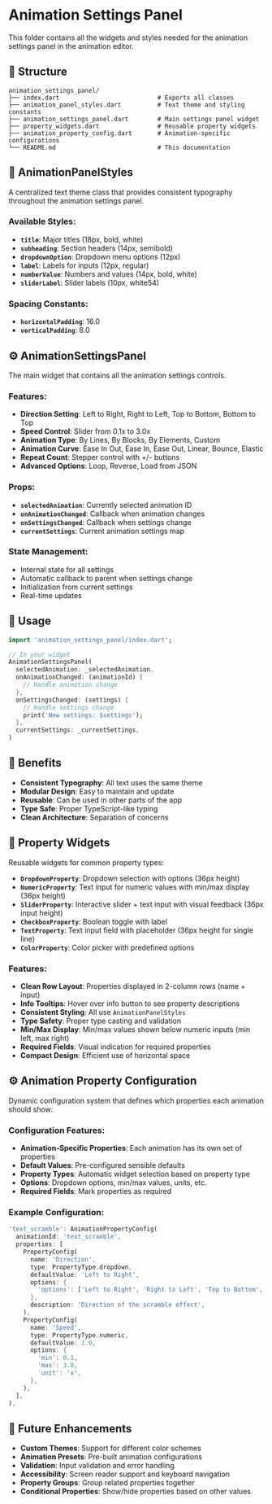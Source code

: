 # Animation Settings Panel

This folder contains all the widgets and styles needed for the animation settings panel in the animation editor.

## 📁 Structure

```
animation_settings_panel/
├── index.dart                           # Exports all classes
├── animation_panel_styles.dart          # Text theme and styling constants
├── animation_settings_panel.dart        # Main settings panel widget
├── property_widgets.dart                # Reusable property widgets
├── animation_property_config.dart       # Animation-specific configurations
└── README.md                            # This documentation
```

## 🎨 **AnimationPanelStyles**

A centralized text theme class that provides consistent typography throughout the animation settings panel.

### **Available Styles:**

- **`title`**: Major titles (18px, bold, white)
- **`subheading`**: Section headers (14px, semibold)
- **`dropdownOption`**: Dropdown menu options (12px)
- **`label`**: Labels for inputs (12px, regular)
- **`numberValue`**: Numbers and values (14px, bold, white)
- **`sliderLabel`**: Slider labels (10px, white54)

### **Spacing Constants:**

- **`horizontalPadding`**: 16.0
- **`verticalPadding`**: 8.0

## ⚙️ **AnimationSettingsPanel**

The main widget that contains all the animation settings controls.

### **Features:**

- **Direction Setting**: Left to Right, Right to Left, Top to Bottom, Bottom to Top
- **Speed Control**: Slider from 0.1x to 3.0x
- **Animation Type**: By Lines, By Blocks, By Elements, Custom
- **Animation Curve**: Ease In Out, Ease In, Ease Out, Linear, Bounce, Elastic
- **Repeat Count**: Stepper control with +/- buttons
- **Advanced Options**: Loop, Reverse, Load from JSON

### **Props:**

- **`selectedAnimation`**: Currently selected animation ID
- **`onAnimationChanged`**: Callback when animation changes
- **`onSettingsChanged`**: Callback when settings change
- **`currentSettings`**: Current animation settings map

### **State Management:**

- Internal state for all settings
- Automatic callback to parent when settings change
- Initialization from current settings
- Real-time updates

## 🔧 **Usage**

```dart
import 'animation_settings_panel/index.dart';

// In your widget
AnimationSettingsPanel(
  selectedAnimation: _selectedAnimation,
  onAnimationChanged: (animationId) {
    // Handle animation change
  },
  onSettingsChanged: (settings) {
    // Handle settings change
    print('New settings: $settings');
  },
  currentSettings: _currentSettings,
)
```

## 🎯 **Benefits**

- **Consistent Typography**: All text uses the same theme
- **Modular Design**: Easy to maintain and update
- **Reusable**: Can be used in other parts of the app
- **Type Safe**: Proper TypeScript-like typing
- **Clean Architecture**: Separation of concerns

## 🧩 **Property Widgets**

Reusable widgets for common property types:

- **`DropdownProperty`**: Dropdown selection with options (36px height)
- **`NumericProperty`**: Text input for numeric values with min/max display (36px height)
- **`SliderProperty`**: Interactive slider + text input with visual feedback (36px input height)
- **`CheckboxProperty`**: Boolean toggle with label
- **`TextProperty`**: Text input field with placeholder (36px height for single line)
- **`ColorProperty`**: Color picker with predefined options

### **Features:**

- **Clean Row Layout**: Properties displayed in 2-column rows (name + input)
- **Info Tooltips**: Hover over info button to see property descriptions
- **Consistent Styling**: All use `AnimationPanelStyles`
- **Type Safety**: Proper type casting and validation
- **Min/Max Display**: Min/max values shown below numeric inputs (min left, max right)
- **Required Fields**: Visual indication for required properties
- **Compact Design**: Efficient use of horizontal space

## ⚙️ **Animation Property Configuration**

Dynamic configuration system that defines which properties each animation should show:

### **Configuration Features:**

- **Animation-Specific Properties**: Each animation has its own set of properties
- **Default Values**: Pre-configured sensible defaults
- **Property Types**: Automatic widget selection based on property type
- **Options**: Dropdown options, min/max values, units, etc.
- **Required Fields**: Mark properties as required

### **Example Configuration:**

```dart
'text_scramble': AnimationPropertyConfig(
  animationId: 'text_scramble',
  properties: [
    PropertyConfig(
      name: 'Direction',
      type: PropertyType.dropdown,
      defaultValue: 'Left to Right',
      options: {
        'options': ['Left to Right', 'Right to Left', 'Top to Bottom', 'Bottom to Top'],
      },
      description: 'Direction of the scramble effect',
    ),
    PropertyConfig(
      name: 'Speed',
      type: PropertyType.numeric,
      defaultValue: 1.0,
      options: {
        'min': 0.1,
        'max': 3.0,
        'unit': 'x',
      },
    ),
  ],
),
```

## 🚀 **Future Enhancements**

- **Custom Themes**: Support for different color schemes
- **Animation Presets**: Pre-built animation configurations
- **Validation**: Input validation and error handling
- **Accessibility**: Screen reader support and keyboard navigation
- **Property Groups**: Group related properties together
- **Conditional Properties**: Show/hide properties based on other values
